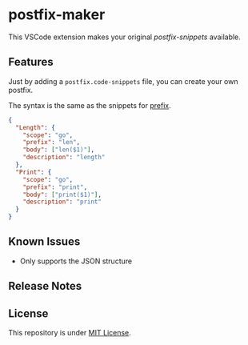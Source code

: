 # postfix-maker

This VSCode extension makes your original *postfix-snippets* available.

## Features

Just by adding a `postfix.code-snippets` file, you can create your own postfix.

The syntax is the same as the snippets for [prefix](https://code.visualstudio.com/docs/editor/userdefinedsnippets).

``` json
{
  "Length": {
    "scope": "go",
    "prefix": "len",
    "body": ["len($1)"],
    "description": "length"
  },
  "Print": {
    "scope": "go",
    "prefix": "print",
    "body": ["print($1)"],
    "description": "print"
  }
}
```

## Known Issues

- Only supports the JSON structure 

## Release Notes

## License

This repository is under [MIT License](./LICENSE).

